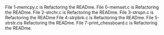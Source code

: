 File 1-memcpy.c is Refactoring the READme.
File 0-memset.c is Refactoring the READme.
File 2-strchr.c is Refactoring the READme.
File 3-strspn.c is Refactoring the READme
File 4-strpbrk.c is Refactoring the READme.
File 5-strstr.cis Refactoring the READme.
File 7-print_chessboard.c is Refactoring the READme.
